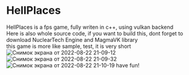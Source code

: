 # HellPlaces
HellPlaces is a fps game, fully writen in c++, using vulkan backend  
Here is also whole source code, if you want to build this, dont forget to download NuclearTech Engine and MagmaVK library  
this game is more like sample, test, it is very short  
![Снимок экрана от 2022-08-22 21-09-12](https://user-images.githubusercontent.com/48290199/185989872-847ec65a-6b41-4891-a298-8f8b0574ab5c.png)
![Снимок экрана от 2022-08-22 21-09-32](https://user-images.githubusercontent.com/48290199/185989879-ced432af-458c-417b-8308-33b2872935b9.png)
![Снимок экрана от 2022-08-22 21-10-19](https://user-images.githubusercontent.com/48290199/185989892-53062a1c-1d32-4535-bbdd-366d6b321e18.png)
have fun!
